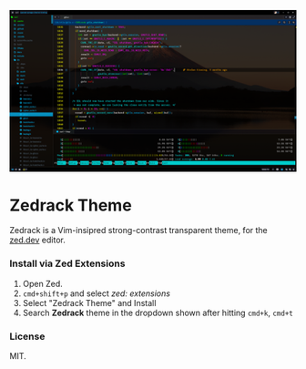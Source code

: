 ![preview](/assets/preview.png)

# Zedrack Theme

Zedrack is a Vim-insipred strong-contrast transparent theme, for the [zed.dev](https://zed.dev/) editor.

### Install via Zed Extensions

1. Open Zed.
2. `cmd+shift+p` and select _zed: extensions_
3. Select "Zedrack Theme" and Install
4. Search **Zedrack** theme in the dropdown shown after hitting `cmd+k`, `cmd+t`

### License

MIT.
